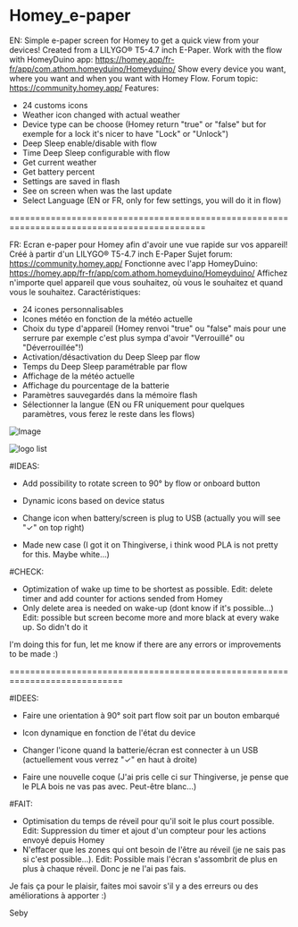 # Homey_e-paper
EN:
Simple e-paper screen for Homey to get a quick view from your devices!
Created from a LILYGO® T5-4.7 inch E-Paper. 
Work with the flow with HomeyDuino app: https://homey.app/fr-fr/app/com.athom.homeyduino/Homeyduino/ 
Show every device you want, where you want and when you want with Homey Flow.
Forum topic: https://community.homey.app/
Features:
- 24 customs icons
- Weather icon changed with actual weather
- Device type can be choose (Homey return "true" or "false" but for exemple for a lock it's nicer to have "Lock" or "Unlock")
- Deep Sleep enable/disable with flow
- Time Deep Sleep configurable with flow
- Get current weather
- Get battery percent
- Settings are saved in flash
- See on screen when was the last update 
- Select Language (EN or FR, only for few settings, you will do it in flow)



============================================================================================

FR:
Ecran e-paper pour Homey afin d'avoir une vue rapide sur vos appareil!
Créé à partir d'un LILYGO® T5-4.7 inch E-Paper
Sujet forum: https://community.homey.app/
Fonctionne avec l'app HomeyDuino: https://homey.app/fr-fr/app/com.athom.homeyduino/Homeyduino/
Affichez n'importe quel appareil que vous souhaitez, où vous le souhaitez et quand vous le souhaitez.
Caractéristiques:
- 24 icones personnalisables
- Icones météo en fonction de la météo actuelle
- Choix du type d'appareil (Homey renvoi "true" ou "false" mais pour une serrure par exemple c'est plus sympa d'avoir "Verrouillé" ou "Déverrouillée"!)
- Activation/désactivation du Deep Sleep par flow
- Temps du Deep Sleep paramétrable par flow
- Affichage de la météo actuelle
- Affichage du pourcentage de la batterie
- Paramètres sauvegardés dans la mémoire flash
- Sélectionner la langue (EN ou FR uniquement pour quelques paramètres, vous ferez le reste dans les flows)

![Image](https://user-images.githubusercontent.com/17813720/209645489-14fa63b7-56f7-42b0-8e54-9e91d8beeb51.jpg)


![logo list](https://user-images.githubusercontent.com/17813720/209653485-fa90ec51-c317-4639-b91f-3d46382e093d.jpg)


#IDEAS:

- Add possibility to rotate screen to 90° by flow or onboard button
- Dynamic icons based on device status
- Change icon when battery/screen is plug to USB (actually you will see "✓" on top right)

- Made new case (I got it on Thingiverse, i think wood PLA is not pretty for this. Maybe white...)

#CHECK:
- Optimization of wake up time to be shortest as possible. Edit: delete timer and add counter for actions sended from Homey
- Only delete area is needed on wake-up (dont know if it's possible...) Edit: possible but screen become more and more black at every wake up. So didn't do it

I'm doing this for fun, let me know if there are any errors or improvements to be made :)

============================================================================
     
#IDEES:

- Faire une orientation à 90° soit part flow soit par un bouton embarqué
- Icon dynamique en fonction de l'état du device
- Changer l'icone quand la batterie/écran est connecter à un USB (actuellement vous verrez "✓" en haut à droite)

- Faire une nouvelle coque (J'ai pris celle ci sur Thingiverse, je pense que le PLA bois ne vas pas avec. Peut-être blanc...)

#FAIT:
- Optimisation du temps de réveil pour qu'il soit le plus court possible. Edit: Suppression du timer et ajout d'un compteur pour les actions envoyé depuis Homey
- N'effacer que les zones qui ont besoin de l'être au réveil (je ne sais pas si c'est possible...). Edit: Possible mais l'écran s'assombrit de plus en plus à chaque réveil. Donc je ne l'ai pas fais.

Je fais ça pour le plaisir, faites moi savoir s'il y a des erreurs ou des améliorations à apporter :)

Seby 

